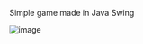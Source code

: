 Simple game made in Java Swing 

![image](https://github.com/user-attachments/assets/a4adac43-64d3-43e8-97e1-7e2825f1139e)

